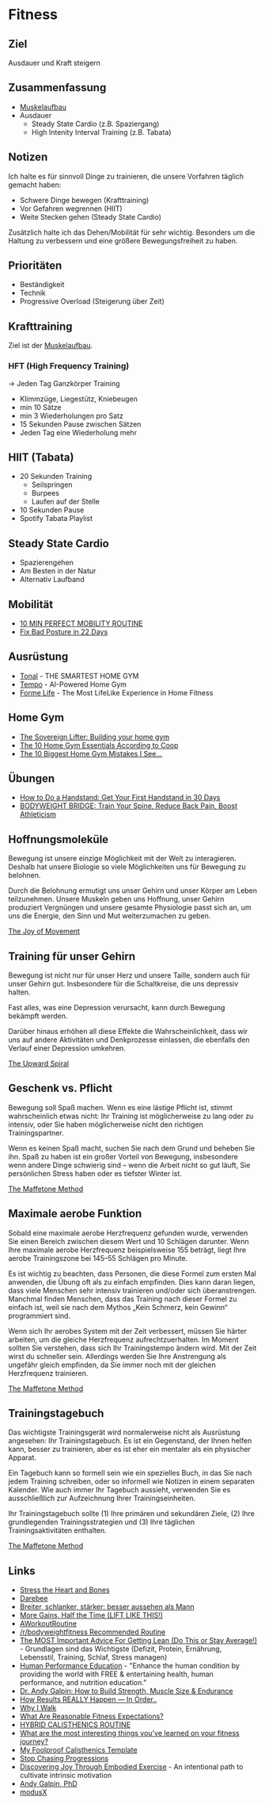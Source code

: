 # Fitness

## Ziel

Ausdauer und Kraft steigern

## Zusammenfassung

- [Muskelaufbau](./muskelaufbau.md)
- Ausdauer
    + Steady State Cardio (z.B. Spaziergang)
    + High Intenity Interval Training (z.B. Tabata)

## Notizen

Ich halte es für sinnvoll Dinge zu trainieren, die unsere Vorfahren täglich gemacht haben:
- Schwere Dinge bewegen (Krafttraining)
- Vor Gefahren wegrennen (HIIT)
- Weite Stecken gehen (Steady State Cardio)

Zusätzlich halte ich das Dehen/Mobilität für sehr wichtig. Besonders um die Haltung zu verbessern und eine größere Bewegungsfreiheit zu haben.

## Prioritäten

- Beständigkeit
- Technik
- Progressive Overload (Steigerung über Zeit)

## Krafttraining

Ziel ist der [Muskelaufbau](./muskelaufbau.md).

### HFT (High Frequency Training)

-> Jeden Tag Ganzkörper Training
- Klimmzüge, Liegestütz, Kniebeugen
- min 10 Sätze
- min 3 Wiederholungen pro Satz
- 15 Sekunden Pause zwischen Sätzen
- Jeden Tag eine Wiederholung mehr

## HIIT (Tabata)

- 20 Sekunden Training
    + Seilspringen
    + Burpees
    + Laufen auf der Stelle
- 10 Sekunden Pause
- Spotify Tabata Playlist

## Steady State Cardio

- Spazierengehen
- Am Besten in der Natur
- Alternativ Laufband

## Mobilität

- [10 MIN PERFECT MOBILITY ROUTINE](https://www.youtube.com/watch?v=Igzmhbghcd4&list=PLoEDCSPXpKWKScAx2NkxPTq--r3MgHLgz&index=2)
- [Fix Bad Posture in 22 Days](https://www.youtube.com/watch?v=XxSgdX7lX6E)

## Ausrüstung

- [Tonal](https://www.tonal.com/) - THE SMARTEST HOME GYM
- [Tempo](https://tempo.fit/) - AI-Powered Home Gym
- [Forme Life](https://formelife.com/the-tech) - The Most LifeLike Experience in Home Fitness

## Home Gym

- [The Sovereign Lifter: Building your home gym](https://eugenemarinelli.com/the-sovereign-lifter/)
- [The 10 Home Gym Essentials According to Coop](https://www.youtube.com/watch?v=QFq6Dg_0dbU)
- [The 10 Biggest Home Gym Mistakes I See...](https://www.youtube.com/watch?v=dOjKpPLQZJ4)

## Übungen

- [How to Do a Handstand: Get Your First Handstand in 30 Days](https://www.nerdfitness.com/blog/a-beginners-guide-to-handstands/)
- [BODYWEIGHT BRIDGE: Train Your Spine, Reduce Back Pain, Boost Athleticism](https://www.youtube.com/watch?v=fZoASuW8gK8)

## Hoffnungsmoleküle

Bewegung ist unsere einzige Möglichkeit mit der Welt zu interagieren. Deshalb hat unsere Biologie so viele Möglichkeiten uns für Bewegung zu belohnen.

Durch die Belohnung ermutigt uns unser Gehirn und unser Körper am Leben teilzunehmen. Unsere Muskeln geben uns Hoffnung, unser Gehirn produziert Vergnüngen und unsere gesamte Physiologie passt sich an, um uns die Energie, den Sinn und Mut weiterzumachen zu geben.

[The Joy of Movement](https://www.goodreads.com/book/show/44780556-the-joy-of-movement)

## Training für unser Gehirn

Bewegung ist nicht nur für unser Herz und unsere Taille, sondern auch für unser Gehirn gut. Insbesondere für die Schaltkreise, die uns depressiv halten. 

Fast alles, was eine Depression verursacht, kann durch Bewegung bekämpft werden.

Darüber hinaus erhöhen all diese Effekte die Wahrscheinlichkeit, dass wir uns auf andere Aktivitäten und Denkprozesse einlassen, die ebenfalls den Verlauf einer Depression umkehren.

[The Upward Spiral](https://www.goodreads.com/book/show/21413760-the-upward-spiral)

## Geschenk vs. Pflicht

Bewegung soll Spaß machen. Wenn es eine lästige Pflicht ist, stimmt wahrscheinlich etwas nicht: Ihr Training ist möglicherweise zu lang oder zu intensiv, oder Sie haben möglicherweise nicht den richtigen Trainingspartner. 

Wenn es keinen Spaß macht, suchen Sie nach dem Grund und beheben Sie ihn. Spaß zu haben ist ein großer Vorteil von Bewegung, insbesondere wenn andere Dinge schwierig sind – wenn die Arbeit nicht so gut läuft, Sie persönlichen Stress haben oder es tiefster Winter ist.

[The Maffetone Method](https://www.goodreads.com/book/show/460314.The_Maffetone_Method)

## Maximale aerobe Funktion

Sobald eine maximale aerobe Herzfrequenz gefunden wurde, verwenden Sie einen Bereich zwischen diesem Wert und 10 Schlägen darunter. Wenn Ihre maximale aerobe Herzfrequenz beispielsweise 155 beträgt, liegt Ihre aerobe Trainingszone bei 145–55 Schlägen pro Minute.

Es ist wichtig zu beachten, dass Personen, die diese Formel zum ersten Mal anwenden, die Übung oft als zu einfach empfinden. Dies kann daran liegen, dass viele Menschen sehr intensiv trainieren und/oder sich überanstrengen. Manchmal finden Menschen, dass das Training nach dieser Formel zu einfach ist, weil sie nach dem Mythos „Kein Schmerz, kein Gewinn“ programmiert sind.

Wenn sich Ihr aerobes System mit der Zeit verbessert, müssen Sie härter arbeiten, um die gleiche Herzfrequenz aufrechtzuerhalten. Im Moment sollten Sie verstehen, dass sich Ihr Trainingstempo ändern wird. Mit der Zeit wirst du schneller sein. Allerdings werden Sie Ihre Anstrengung als ungefähr gleich empfinden, da Sie immer noch mit der gleichen Herzfrequenz trainieren.

[The Maffetone Method](https://www.goodreads.com/book/show/460314.The_Maffetone_Method)

## Trainingstagebuch

Das wichtigste Trainingsgerät wird normalerweise nicht als Ausrüstung angesehen: Ihr Trainingstagebuch. Es ist ein Gegenstand, der Ihnen helfen kann, besser zu trainieren, aber es ist eher ein mentaler als ein physischer Apparat. 

Ein Tagebuch kann so formell sein wie ein spezielles Buch, in das Sie nach jedem Training schreiben, oder so informell wie Notizen in einem separaten Kalender. Wie auch immer Ihr Tagebuch aussieht, verwenden Sie es ausschließlich zur Aufzeichnung Ihrer Trainingseinheiten.

Ihr Trainingstagebuch sollte (1) Ihre primären und sekundären Ziele, (2) Ihre grundlegenden Trainingsstrategien und (3) Ihre täglichen Trainingsaktivitäten enthalten.

[The Maffetone Method](https://www.goodreads.com/book/show/460314.The_Maffetone_Method)

## Links

- [Stress the Heart and Bones](https://paulskallas.substack.com/p/why-do-we-work-out)
- [Darebee](https://darebee.com/)
- [Breiter, schlanker, stärker: besser aussehen als Mann](https://fitness-experts.de/maenner)
- [More Gains, Half the Time (LIFT LIKE THIS!)](https://www.youtube.com/watch?v=9e2EgsKo_qU)
- [AWorkoutRoutine](https://www.aworkoutroutine.com/)
- [/r/bodyweightfitness Recommended Routine](https://drive.google.com/file/d/1IdrvTC4IqJ4Wn4GIgOWWncHhSstUoTrL/view)
- [The MOST Important Advice For Getting Lean (Do This or Stay Average!)](https://www.youtube.com/watch?v=XfY3prn8tMA) - Grundlagen sind das Wichtigste (Defizit, Protein, Ernährung, Lebensstil, Training, Schlaf, Stress managen)
- [Human Performance Education](https://andy-galpin.squarespace.com/) - "Enhance the human condition by providing the world with FREE & entertaining health, human performance, and nutrition education."
- [Dr. Andy Galpin: How to Build Strength, Muscle Size & Endurance](https://hubermanlab.com/dr-andy-galpin-how-to-build-strength-muscle-size-and-endurance/)
- [How Results REALLY Happen — In Order..](https://romanfitnesssystems.com/articles/order-of-fitness-results/)
- [Why I Walk](https://walkingtheworld.substack.com/p/why-i-walk-part-1?)
- [What Are Reasonable Fitness Expectations?](https://www.youtube.com/watch?v=ZoleN7y5ZHI)
- [HYBRID CALISTHENICS ROUTINE](https://www.hybridcalisthenics.com/routine)
- [What are the most interesting things you've learned on your fitness journey?](https://qr.ae/pvHJ9B)
- [My Foolproof Calisthenics Template](https://www.youtube.com/watch?v=UFFf3QVaU9Y)
- [Stop Chasing Progressions](https://www.youtube.com/watch?v=lofbl5_wTWk)
- [Discovering Joy Through Embodied Exercise](https://selfrenewal.substack.com/p/discovering-joy-through-embodied) - An intentional path to cultivate intrinsic motivation
- [Andy Galpin, PhD](https://www.andygalpin.com/)
- [modusX](https://modusx.de)

